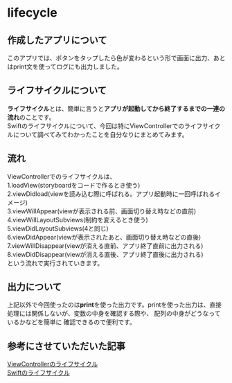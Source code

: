 # lifecycle
## 作成したアプリについて
このアプリでは、ボタンをタップしたら色が変わるという形で画面に出力、あとはprint文を使ってログにも出力しました。

## ライフサイクルについて
**ライフサイクル**とは、簡単に言うと**アプリが起動してから終了するまでの一連の流れ**のことです。  
Swiftのライフサイクルについて、今回は特にViewControllerでのライフサイクルについて調べてみてわかったことを自分なりにまとめてみます。

## 流れ
ViewControllerでのライフサイクルは、  
1.loadView(storyboardをコードで作るとき使う)    
2.viewDidload(viewを読み込む際に呼ばれる。アプリ起動時に一回呼ばれるイメージ)  
3.viewWillAppear(viewが表示される前、画面切り替え時などの直前)  
4.viewWillLayoutSubviews(制約を変えるとき使う)  
5.viewDidLayoutSubviews(4と同じ)  
6.viewDidAppear(viewが表示されたあと、画面切り替え時などの直後)  
7.viewWillDisappear(viewが消える直前、アプリ終了直前に出力される)  
8.viewDidDisappear(viewが消える直後、アプリ終了直後に出力される)  
という流れで実行されていきます。

## 出力について
上記以外で今回使ったのは**print**を使った出力です。printを使った出力は、直接処理には関係しないが、変数の中身を確認する際や、  配列の中身がどうなっているかなどを簡単に
確認できるので便利です。

## 参考にさせていただいた記事
[ViewControllerのライフサイクル](https://qiita.com/eito0420/items/04a60cdca50c4c4acab0)  
[Swiftのライフサイクル](https://qiita.com/shtnkgm/items/f133f73baaa71172efb2)
